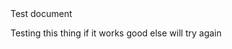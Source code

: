 <html>

<head> Test document </head>

<body> <p> Testing this thing if it works good else will try again </p> </body>
</html>
